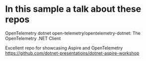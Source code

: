 # In this sample a talk about these repos

OpenTelemetry dotnet open-telemetry/opentelemetry-dotnet: The OpenTelemetry .NET
Client

Excellent repo for showcasing Aspire and OpenTelemetry https://github.com/dotnet-presentations/dotnet-aspire-workshop
